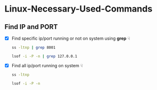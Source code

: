 # Linux-Necessary-Used-Commands

## Find IP and PORT

- [x] Find specific ip/port running or not on system using <b>grep</b> ☟
  ```sh
  ss -ltnp | grep 8001
  ```
  ```sh
  lsof -i -P -n | grep 127.0.0.1
  ```
- [x] Find all ip/port running on system ☟
  ```sh
  ss -ltnp
  ```
  ```sh
  lsof -i -P -n
  ```  
